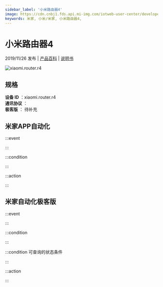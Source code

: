```yaml
---
sidebar_label: '小米路由器4'
image: https://cdn.cnbj1.fds.api.mi-img.com/iotweb-user-center/developer_1679047575011n7k1E59s.png?GalaxyAccessKeyId=AKVGLQWBOVIRQ3XLEW&Expires=9223372036854775807&Signature=R+IYHtdFXPTA7t9LYbfNAlCiMoM=
keywords: 米家, 小米/米家, 小米路由器4, 
---
```

# 小米路由器4

2019/11/26 发布 | [产品百科](https://home.mi.com/webapp/content/baike/product/index.html?model=xiaomi.router.r4/) | [说明书](https://home.mi.com/views/introduction.html?model=xiaomi.router.r4&region=cn)

![xiaomi.router.r4](https://cdn.cnbj1.fds.api.mi-img.com/iotweb-user-center/developer_1679047575011n7k1E59s.png?GalaxyAccessKeyId=AKVGLQWBOVIRQ3XLEW&Expires=9223372036854775807&Signature=R+IYHtdFXPTA7t9LYbfNAlCiMoM=)

## 规格  
> 
**设备 ID** ：xiaomi.router.r4  
**通讯协议** ：  
**极客版**  ： 待补充 


## 米家APP自动化  

:::event  

:::

:::condition  

:::

:::action   

:::

## 米家自动化极客版  

:::event  

:::

:::condition  

:::

:::condition 可查询的状态条件  

:::

:::action  

:::

        
